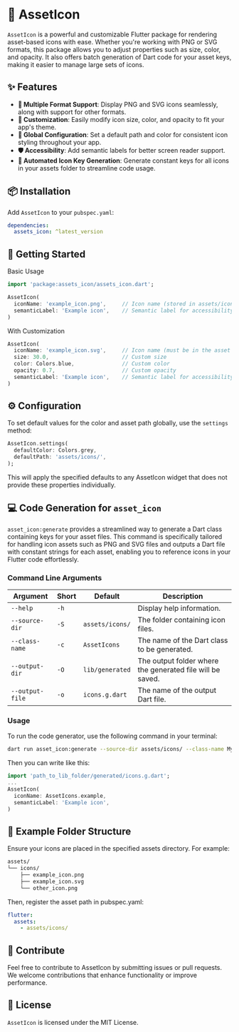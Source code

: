 # 🚀 AssetIcon

`AssetIcon` is a powerful and customizable Flutter package for rendering asset-based icons with ease. Whether you're working with PNG or SVG formats, this package allows you to adjust properties such as size, color, and opacity. It also offers batch generation of Dart code for your asset keys, making it easier to manage large sets of icons.

## ✨ Features

- **📁 Multiple Format Support**: Display PNG and SVG icons seamlessly, along with support for other formats.
- **🎨 Customization**: Easily modify icon size, color, and opacity to fit your app's theme.
- **🔧 Global Configuration**: Set a default path and color for consistent icon styling throughout your app.
- **🛡️ Accessibility**: Add semantic labels for better screen reader support.
- **🚀 Automated Icon Key Generation**: Generate constant keys for all icons in your assets folder to streamline code usage.

## 📦 Installation

Add `AssetIcon` to your `pubspec.yaml`:

```yaml
dependencies:
  assets_icon: ^latest_version
```

## 🚀 Getting Started
Basic Usage
```dart
import 'package:assets_icon/assets_icon.dart';

AssetIcon(
  iconName: 'example_icon.png',     // Icon name (stored in assets/icons/)
  semanticLabel: 'Example icon',    // Semantic label for accessibility
)
```
With Customization
```dart
AssetIcon(
  iconName: 'example_icon.svg',     // Icon name (must be in the asset folder)
  size: 30.0,                       // Custom size
  color: Colors.blue,               // Custom color
  opacity: 0.7,                     // Custom opacity
  semanticLabel: 'Example icon',    // Semantic label for accessibility
)
```

## ⚙️ Configuration
To set default values for the color and asset path globally, use the `settings` method:
```dart
AssetIcon.settings(
  defaultColor: Colors.grey,
  defaultPath: 'assets/icons/',
);
```
This will apply the specified defaults to any AssetIcon widget that does not provide these properties individually.

## 💻 Code Generation for `asset_icon`

`asset_icon:generate` provides a streamlined way to generate a Dart class containing keys for your asset files. This command is specifically tailored for handling icon assets such as PNG and SVG files and outputs a Dart file with constant strings for each asset, enabling you to reference icons in your Flutter code effortlessly.

### Command Line Arguments

| Argument                     | Short | Default             | Description                                                                            |
|------------------------------|-------|---------------------|----------------------------------------------------------------------------------------|
| `--help`                     | `-h`  |                     | Display help information.                                                              |
| `--source-dir`               | `-S`  | `assets/icons/`     | The folder containing icon files.                                                      |
| `--class-name`               | `-c`  | `AssetIcons`        | The name of the Dart class to be generated.                                            |
| `--output-dir`               | `-O`  | `lib/generated`     | The output folder where the generated file will be saved.                              |
| `--output-file`              | `-o`  | `icons.g.dart`      | The name of the output Dart file.                                                      |

### Usage

To run the code generator, use the following command in your terminal:

```bash
dart run asset_icon:generate --source-dir assets/icons/ --class-name MyAssetIcons --output-dir lib/generated --output-file my_icons.g.dart
```

Then you can write like this:
```dart
import 'path_to_lib_folder/generated/icons.g.dart';
...
AssetIcon(
  iconName: AssetIcons.example,
  semanticLabel: 'Example icon',
)
```

## 📁 Example Folder Structure
Ensure your icons are placed in the specified assets directory. For example:
```md
assets/
└── icons/
    ├── example_icon.png
    ├── example_icon.svg
    └── other_icon.png
```
Then, register the asset path in pubspec.yaml:
```yaml
flutter:
  assets:
    - assets/icons/
```

## 🤝 Contribute
Feel free to contribute to AssetIcon by submitting issues or pull requests. We welcome contributions that enhance functionality or improve performance.

## 📜 License
`AssetIcon` is licensed under the MIT License.

<!-- TODO add the shape of icons and it should be one color and can be with opacity give example with images and how the shape become  -->